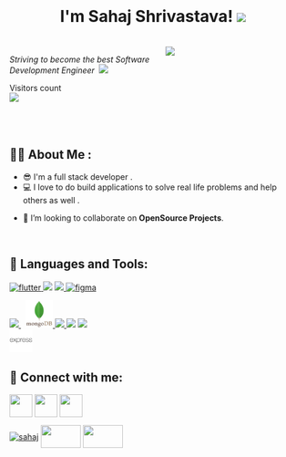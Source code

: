 

<!--
**sahaj279/sahaj279** is a ✨ _special_ ✨ repository because its `README.md` (this file) appears on your GitHub profile.
 -->


<br>
<h1 align="center"> I'm Sahaj Shrivastava! <img src="https://media.giphy.com/media/12oufCB0MyZ1Go/giphy.gif" width="50"></h1>
<br>
<img align='right' src="https://media.giphy.com/media/M9gbBd9nbDrOTu1Mqx/giphy.gif" width="230">
<!-- <p><em>Aiming to become a Software Engineer at <a href="http://www.google.com">Google</a><img src="https://media.giphy.com/media/WUlplcMpOCEmTGBtBW/giphy.gif" width="30"> 
</em></p> -->
<p><em>Striving to become the best Software Development Engineer &nbsp<img src="https://media.giphy.com/media/WUlplcMpOCEmTGBtBW/giphy.gif" width="30"> 
</em></p>

<p align="center"> 
    
  Visitors count
<br>
<img src="https://profile-counter.glitch.me/sahaj279/count.svg" />
</p>


<br>
<br>

## 👨‍🎓 About Me :


- 😎 I'm a full stack developer .
- 💻 I love to do build applications to solve real life problems and help others as well .
<!--- 💻 I love to do Competitive Programming on daily basis 🤓. <br>
    Now I am 3🌟at CodeChef(max. 1623) and consistently trying hard to improve my rating😋.-->
- 👯 I’m looking to collaborate on **OpenSource Projects**.
<!-- 📫 How to reach me: [LinkedIn](https://www.linkedin.com/in/sahaj-shrivastava-1bb29a204/), [Twitter](https://twitter.com/sahaj279), [Gmail](sahajshrivastava.official@gmail.com). -->
<!--- - 🏫 Find me in IET DAVV Indore, collaborating with future developers to become better🔥!! 💪-->
<br>

## 🚀 Languages and Tools:

<p > 
      <a href="https://flutter.dev/" target="_blank" rel="noreferrer"> <img src="https://storage.googleapis.com/cms-storage-bucket/847ae81f5430402216fd.svg" alt="flutter" width="120" height="40"/> </a>
    <a href="https://isocpp.org/" target="-blank"><img src="https://img.icons8.com/color/48/000000/c-plus-plus-logo.png"/></a>
    <a href="https://www.java.com" target="_blank"> <img src="https://img.icons8.com/color/48/000000/java-coffee-cup-logo.png"/> </a>
    <a href="https://www.figma.com/" target="_blank" rel="noreferrer"> <img src="https://www.vectorlogo.zone/logos/figma/figma-icon.svg" alt="figma" width="40" height="40"/> </a>

   <a style="padding-right:8px;" href="https://www.mysql.com/" target="_blank"> <img src="https://img.icons8.com/fluent/50/000000/mysql-logo.png"/> </a> 
  <a href="https://www.mongodb.com/" target="_blank"> <img src="https://raw.githubusercontent.com/devicons/devicon/master/icons/mongodb/mongodb-original-wordmark.svg" alt="mongodb" width="48" height="48"/> </a> 
    <a href="https://firebase.google.com/" target="_blank"> <img src="https://img.icons8.com/color/48/000000/firebase.png"/> </a> 
    <a href="https://www.android.com/intl/en_in/" target="_blank"><img src="https://img.icons8.com/fluency/48/000000/android-os.png"/></a>
   <a href="https://git-scm.com/" target="_blank"> <img src="https://img.icons8.com/color/48/000000/git.png"/> </a>  
   <a href="https://expressjs.com" target="_blank"> <img src="https://raw.githubusercontent.com/devicons/devicon/master/icons/express/express-original-wordmark.svg" alt="express" width="40" height="40"/> </a>
</p>

<!--
<br/>

<p align="center">
    <a href="https://github.com/sahaj279/github-readme-streak-stats">
        <img title="🔥 Get streak stats for your profile at git.io/streak-stats" alt="Sahaj Shrivastava's streak" src="http://github-readme-streak-stats.herokuapp.com?user=sahaj279&theme=jolly&hide_border=false"/>
    </a>
</p>

## 📊 My Github Stats

<br/>
<a href="https://github.com/sahaj279/github-readme-stats"><img alt="Sahaj Shrivastava's Github Stats" src="https://github-readme-stats.vercel.app/api?username=sahaj279&&theme=jolly&layout=compact" /></a>
<br>
<!-- <br>
<br> -->
        
<!-- <a href="https://github.com/sahaj279">
  <img align="center" src="https://github-readme-stats.vercel.app/api/top-langs/?username=sahaj279&theme=jolly&layout=compact"  height ="175px"  />
</a> 
   
<br/>
<br>
<p>&nbsp;<img align="center" src="https://activity-graph.herokuapp.com/graph?username=sahaj279&theme=jolly&hide_border=false&area=false" alt="sahaj" /></p>

<br/>
-->
## 🤘 Connect with me:
<p align="left">

<a href = "https://www.linkedin.com/in/sahaj279/" target="blank"><img align="center" src="https://img.icons8.com/fluent/48/000000/linkedin.png" height="40" width="40"/></a>
<a href = "https://twitter.com/sahaj279" target="blank"><img align="center" src="https://img.icons8.com/fluent/48/000000/twitter.png" height="40" width="40"/></a>
<a href = "https://www.instagram.com/sahaj_279/" target="blank"><img align="center" src="https://img.icons8.com/fluent/48/000000/instagram-new.png" height="40" width="40"/></a>

<a href="https://codeforces.com/profile/sahaj_279" target="blank"><img align="center" src="https://raw.githubusercontent.com/rahuldkjain/github-profile-readme-generator/master/src/images/icons/Social/codeforces.svg" alt="sahaj" height="40" width="40" /></a>
<a href = "https://www.codechef.com/users/sahaj279" target="blank"><img src="https://cdn.codechef.com/images/cc-logo-sd.svg" align="center" height="40" width="70"/></a>
<a href = "https://leetcode.com/sahaj_279/" target="blank"><img src="https://assets.leetcode.com/static_assets/public/webpack_bundles/images/logo-dark.e99485d9b.svg" height="40" width="70" align="center"/></a>
<br>
<!--

<br>
  
    
## ❤ Views and Followers
<a href="https://github.com/Meghna-DAS/github-profile-views-counter">
<img src="https://komarev.com/ghpvc/?username=sahaj279">
</a>
<a href="https://github.com/sahaj279?tab=followers"><img src="https://img.shields.io/github/followers/sahaj279?label=Followers&style=social" alt="GitHub Badge"></a>

<br>
-->
<!-- Here are some ideas to get you started:

- 🔭 I’m currently working on ...
- 🌱 I’m currently learning ...
- 👯 I’m looking to collaborate on ...
- 🤔 I’m looking for help with ...
- 💬 Ask me about ...
- 📫 How to reach me: ...
- 😄 Pronouns: ...
- ⚡ Fun fact: ...
-->

